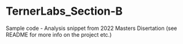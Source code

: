 # TernerLabs_Section-B
Sample code - Analysis snippet from 2022 Masters Disertation (see README for more info on the project etc.)
